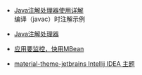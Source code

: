 * [Java注解处理器使用详解](http://www.codeceo.com/article/java-annotation-processor.html)<br/>
编译（javac）时注解示例

* [Java注解处理器](http://www.importnew.com/15246.html)

* [应用要监控，快用MBean](https://mp.weixin.qq.com/s?__biz=MzI3MTEwODc5Ng==&mid=2650859491&idx=1&sn=7880ae6b42d2d22626cd4cecda66bbc9&chksm=f1329830c64511262a59129be53a186d6c5733290d5962868b1a5726b73aecf87e91d0e74424#rd)

* [material-theme-jetbrains Intellij IDEA 主题](https://github.com/ChrisRM/material-theme-jetbrains)

